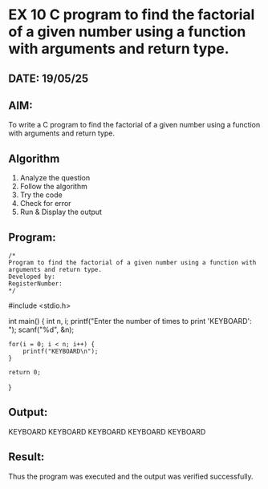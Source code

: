 # EX 10 C program to find the factorial of a given number using a function with arguments and return type.
## DATE: 19/05/25
## AIM:
To write a C program to find the factorial of a given number using a function with arguments and return type.

## Algorithm
1. Analyze the question
2. Follow the algorithm
3. Try the code
4.  Check for error
5. Run & Display the output


## Program:
```
/*
Program to find the factorial of a given number using a function with arguments and return type.
Developed by: 
RegisterNumber:  
*/
```

#include <stdio.h>

int main() {
    int n, i;
    printf("Enter the number of times to print 'KEYBOARD': ");
    scanf("%d", &n);

    for(i = 0; i < n; i++) {
        printf("KEYBOARD\n");
    }

    return 0;
}

## Output:

KEYBOARD
KEYBOARD
KEYBOARD
KEYBOARD
KEYBOARD



## Result:
Thus the program was executed and the output was verified successfully.
